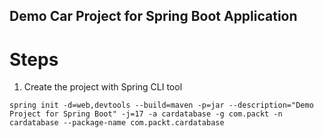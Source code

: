 ## Demo Car Project for Spring Boot Application
# Steps
1. Create the project with Spring CLI tool
```
spring init -d=web,devtools --build=maven -p=jar --description="Demo Project for Spring Boot" -j=17 -a cardatabase -g com.packt -n cardatabase --package-name com.packt.cardatabase
```

